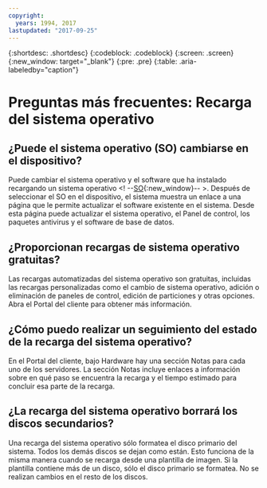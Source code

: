 ```yaml
---
copyright:
  years: 1994, 2017
lastupdated: "2017-09-25"
---
```


{:shortdesc: .shortdesc}
{:codeblock: .codeblock}
{:screen: .screen}
{:new_window: target="_blank"}
{:pre: .pre}
{:table: .aria-labeledby="caption"}

# Preguntas más frecuentes: Recarga del sistema operativo

## ¿Puede el sistema operativo (SO) cambiarse en el dispositivo?

Puede cambiar el sistema operativo y el software que ha instalado recargando un sistema operativo <! --[SO](perform-os-reload-device.html){:new_window}-- >. Después de seleccionar el SO en el dispositivo, el sistema muestra un enlace a una página que le permite actualizar el software existente en el sistema. Desde esta página puede actualizar el sistema operativo, el Panel de control, los paquetes antivirus y el software de base de datos.

## ¿Proporcionan recargas de sistema operativo gratuitas?

Las recargas automatizadas del sistema operativo son gratuitas, incluidas las recargas personalizadas como el cambio de sistema operativo, adición o eliminación de paneles de control, edición de particiones y otras opciones. Abra el Portal del cliente para obtener más información.

## ¿Cómo puedo realizar un seguimiento del estado de la recarga del sistema operativo?

En el Portal del cliente, bajo Hardware hay una sección Notas para cada uno de los servidores. La sección Notas incluye enlaces a información sobre en qué paso se encuentra la recarga y el tiempo estimado para concluir esa parte de la recarga.

## ¿La recarga del sistema operativo borrará los discos secundarios?

Una recarga del sistema operativo sólo formatea el disco primario del sistema. Todos los demás discos se dejan como están. Esto funciona de la misma manera cuando se recarga desde una plantilla de imagen. Si la plantilla contiene más de un disco, sólo el disco primario se formatea. No se realizan cambios en el resto de los discos.
